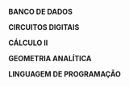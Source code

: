 **BANCO DE DADOS**

**CIRCUITOS DIGITAIS**

**CÁLCULO II**

**GEOMETRIA ANALÍTICA**

**LINGUAGEM DE PROGRAMAÇÃO**
